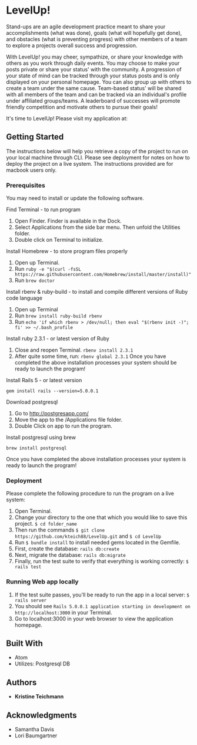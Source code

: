 # LevelUp!

Stand-ups are an agile development practice meant to share your accomplishments (what was done), goals (what will hopefully get done), and obstacles (what is preventing progress) with other members of a team to explore a projects overall success and progression.

With LevelUp! you may cheer, sympathize, or share your knowledge with others as you work through daily events. You may choose to make your posts private or share your status' with the community. A progression of your state of mind can be tracked through your status posts and is only displayed on your personal homepage. You can also group up with others to create a team under the same cause. Team-based status' will be shared with all members of the team and can be tracked via an individual's profile under affiliated groups/teams. A leaderboard of successes will promote friendly competition and motivate others to pursue their goals!

It's time to LevelUp! Please visit my application at:

## Getting Started

The instructions below will help you retrieve a copy of the project to run on your local machine through CLI. Please see deployment for notes on how to deploy the project on a live system.  The instructions provided are for macbook users only.

### Prerequisites

You may need to install or update the following software.

Find Terminal - to run program
  1. Open Finder. Finder is available in the Dock.
  2. Select Applications from the side bar menu.  Then unfold the Utilities folder.
  3. Double click on Terminal to initialize.

Install Homebrew - to store program files properly
  1. Open up Terminal.
  2. Run `ruby -e "$(curl -fsSL https://raw.githubusercontent.com/Homebrew/install/master/install)"`
  3. Run `brew doctor`

Install rbenv & ruby-build - to install and compile different versions of Ruby code language
  1. Open up Terminal
  2. Run `brew install ruby-build rbenv`
  3. Run `echo 'if which rbenv > /dev/null; then eval "$(rbenv init -)"; fi' >> ~/.bash_profile`

Install ruby 2.3.1 - or latest version of Ruby
  1. Close and reopen Terminal. `rbenv install 2.3.1`
  2. After quite some time, run: `rbenv global 2.3.1`
Once you have completed the above installation processes your system should be ready to launch the program!

Install Rails 5 - or latest version
```
gem install rails --version=5.0.0.1
```

Download postgresql
  1. Go to http://postgresapp.com/
  2. Move the app to the /Applications file folder.
  3. Double Click on app to run the program.

Install postgresql using brew
```
brew install postgresql
```
Once you have completed the above installation processes your system is ready to launch the program!

### Deployment

Please complete the following procedure to run the program on a live system:
  1. Open Terminal.
  2. Change your directory to the one that which you would like to save this project. `$ cd folder_name`
  3. Then run the commands `$ git clone https://github.com/kteich88/LevelUp.git` and `$ cd LevelUp`
  4. Run `$ bundle install` to install needed gems located in the Gemfile.
  5. First, create the database: `rails db:create`
  6. Next, migrate the database: `rails db:migrate`
  7. Finally, run the test suite to verify that everything is working correctly: `$ rails test`

### Running Web app locally

  1. If the test suite passes, you'll be ready to run the app in a local server: `$ rails server`
  2. You should see `Rails 5.0.0.1 application starting in development on http://localhost:3000` in your Terminal.
  3. Go to localhost:3000 in your web browser to view the application homepage.

## Built With

* Atom
* Utilizes: Postgresql DB

## Authors

* **Kristine Teichmann**

## Acknowledgments

* Samantha Davis
* Lori Baumgartner
